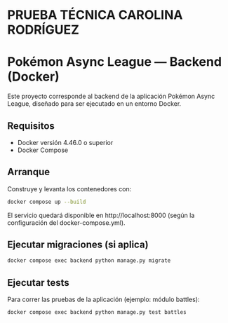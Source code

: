 # PRUEBA TÉCNICA CAROLINA RODRÍGUEZ
# Pokémon Async League — Backend (Docker)
Este proyecto corresponde al backend de la aplicación Pokémon Async League, diseñado para ser ejecutado en un entorno Docker.

## Requisitos
- Docker versión 4.46.0 o superior
- Docker Compose

## Arranque
Construye y levanta los contenedores con:
```bash
docker compose up --build
```
El servicio quedará disponible en http://localhost:8000 (según la configuración del docker-compose.yml).

## Ejecutar migraciones (si aplica)
```bash
docker compose exec backend python manage.py migrate
```

## Ejecutar tests
Para correr las pruebas de la aplicación (ejemplo: módulo battles):
```bash
docker compose exec backend python manage.py test battles
```

